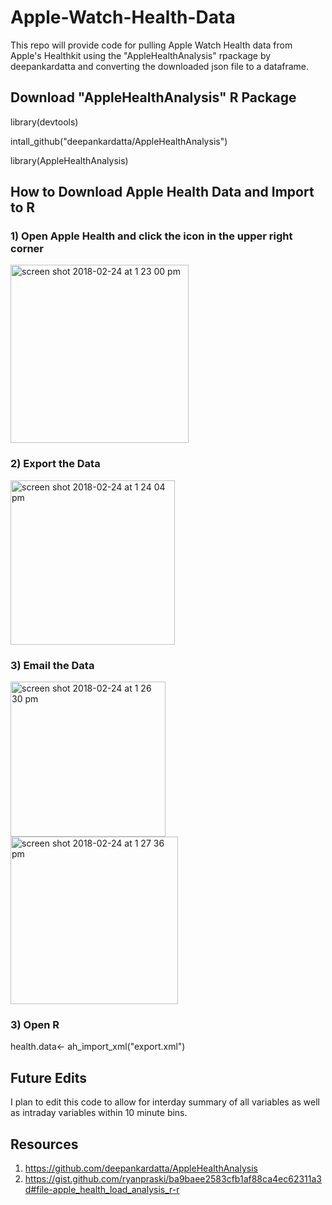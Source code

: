 # Apple-Watch-Health-Data
This repo will provide code for pulling Apple Watch Health data from Apple's Healthkit using the "AppleHealthAnalysis" rpackage by deepankardatta and converting the downloaded json file to a dataframe.

## Download "AppleHealthAnalysis" R Package
library(devtools)

intall_github("deepankardatta/AppleHealthAnalysis")

library(AppleHealthAnalysis)

## How to Download Apple Health Data and Import to R
### 1) Open Apple Health and click the icon in the upper right corner
<img width="285" alt="screen shot 2018-02-24 at 1 23 00 pm" src="https://user-images.githubusercontent.com/36683142/36635299-3c1b624a-1967-11e8-9104-aa56fb871a11.png">

### 2) Export the Data
<img width="263" alt="screen shot 2018-02-24 at 1 24 04 pm" src="https://user-images.githubusercontent.com/36683142/36635295-1cd49fe6-1967-11e8-86cc-1c354b4933b5.png">

### 3) Email the Data
<img width="248" alt="screen shot 2018-02-24 at 1 26 30 pm" src="https://user-images.githubusercontent.com/36683142/36635261-c3c96c4c-1966-11e8-8366-c2b20ad3f795.png">
<img width="268" alt="screen shot 2018-02-24 at 1 27 36 pm" src="https://user-images.githubusercontent.com/36683142/36635268-d0a875b6-1966-11e8-8a7a-a4f02e9c89dc.png">


### 3) Open R
health.data<- ah_import_xml("export.xml")

## Future Edits
I plan to edit this code to allow for interday summary of all variables as well as intraday variables within 10 minute bins.

## Resources
1. https://github.com/deepankardatta/AppleHealthAnalysis
2. https://gist.github.com/ryanpraski/ba9baee2583cfb1af88ca4ec62311a3d#file-apple_health_load_analysis_r-r
